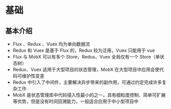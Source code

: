# 基础

## 基本介绍

+ Flux 、Redux 、Vuex 均为单向数据流
+ Redux 和 Vuex 是基于 Flux 的，Redux 较为泛用，Vuex 只能用于 vue
+ Flux 与 MobX 可以有多个 Store，Redux、Vuex 全局仅有一个 Store（单状态树）
+ Redux、Vuex 适用于大型项目的状态管理，MobX 在大型项目中应用会使代码可维护性变差
+ Redux 中引入了中间件，主要解决异步带来的副作用，可通过约定完成许多复杂工作
+ MobX 是状态管理库中代码侵入性最小的之一，具有细粒度控制、简单可扩展等优势，但是没有时间回溯能力，一般适合应用于中小型项目中

